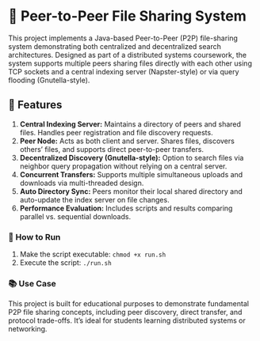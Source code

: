 # 📁 Peer-to-Peer File Sharing System
This project implements a Java-based Peer-to-Peer (P2P) file-sharing system demonstrating both centralized and decentralized search architectures. Designed as part of a distributed systems coursework, the system supports multiple peers sharing files directly with each other using TCP sockets and a central indexing server (Napster-style) or via query flooding (Gnutella-style).

## 🔧 Features
1. **Central Indexing Server:** Maintains a directory of peers and shared files. Handles peer registration and file discovery requests.
2. **Peer Node:** Acts as both client and server. Shares files, discovers others’ files, and supports direct peer-to-peer transfers.
3. **Decentralized Discovery (Gnutella-style):** Option to search files via neighbor query propagation without relying on a central server.
4. **Concurrent Transfers:** Supports multiple simultaneous uploads and downloads via multi-threaded design.
5. **Auto Directory Sync:** Peers monitor their local shared directory and auto-update the index server on file changes.
6. **Performance Evaluation:** Includes scripts and results comparing parallel vs. sequential downloads.

### 🚀 How to Run
1. Make the script executable: ```chmod +x run.sh```
2. Execute the script: ```./run.sh```


### 📚 Use Case
This project is built for educational purposes to demonstrate fundamental P2P file sharing concepts, including peer discovery, direct transfer, and protocol trade-offs. It’s ideal for students learning distributed systems or networking.
